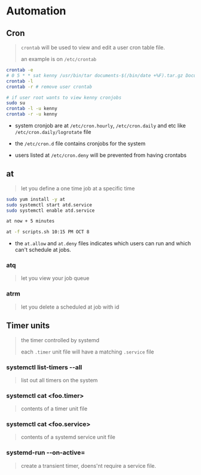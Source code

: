 # Automation

## Cron

> `crontab` will be used to view and edit a user cron table file.
>
> an example is on `/etc/crontab`

``` bash
crontab -e
# 0 5 * * sat kenny /usr/bin/tar documents-$(/bin/date +%F).tar.gz Documents
crontab -l
crontab -r # remove user crontab

# if user root wants to view kenny cronjobs
sudo su
crontab -l -u kenny
crontab -r -u kenny
```

- system cronjob are at `/etc/cron.hourly`, `/etc/cron.daily` and etc like `/etc/cron.daily/logrotate` file

- the `/etc/cron.d` file contains cronjobs for the system

- users listed at `/etc/cron.deny` will be prevented from having crontabs

## at

> let you define a one time job at a specific time

```bash
sudo yum install -y at
sudo systemctl start atd.service
sudo systemctl enable atd.service

at now + 5 minutes

at -f scripts.sh 10:15 PM OCT 8
```

- the `at.allow` and `at.deny` files indicates which users can run and which can't schedule at jobs.

### atq

> let you view your job queue

### atrm

> let you delete a scheduled at job with id

## Timer units

> the timer controlled by systemd
>
> each `.timer` unit file will have a matching `.service` file

### systemctl list-timers --all

> list out all timers on the system

### systemctl cat <foo.timer>

> contents of a timer unit file

### systemctl cat <foo.service>

> contents of a systemd service unit file

### systemd-run --on-active=

> create a transient timer, doens'nt require a service file.

